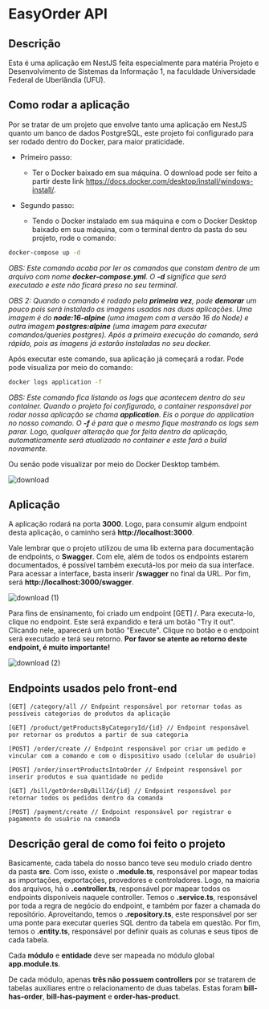 # EasyOrder API

## Descrição

Esta é uma aplicação em NestJS feita especialmente para matéria Projeto e Desenvolvimento de Sistemas da Informação 1, na faculdade Universidade Federal de Uberlândia (UFU).

## Como rodar a aplicação

Por se tratar de um projeto que envolve tanto uma aplicação em NestJS quanto um banco de dados PostgreSQL, este projeto foi configurado para ser rodado dentro do Docker, para maior praticidade.

- Primeiro passo:

  - Ter o Docker baixado em sua máquina. O download pode ser feito a partir deste link https://docs.docker.com/desktop/install/windows-install/.

- Segundo passo:
  - Tendo o Docker instalado em sua máquina e com o Docker Desktop baixado em sua máquina, com o terminal dentro da pasta do seu projeto, rode o comando:

```bash
docker-compose up -d
```

_OBS: Este comando acaba por ler os comandos que constam dentro de um arquivo com nome **docker-compose.yml**. O **-d** significa que será executado e este não ficará preso no seu terminal._

_OBS 2: Quando o comando é rodado pela **primeira vez**, pode **demorar** um pouco pois será instalado as imagens usadas nas duas aplicações. Uma imagem é do **node:16-alpine** (uma imagem com a versão 16 do Node) e outra imagem **postgres:alpine** (uma imagem para executar comandos/queries postgres). Após a primeira execução do comando, será rápido, pois as imagens já estarão instaladas no seu docker._

Após executar este comando, sua aplicação já começará a rodar. Pode pode visualiza por meio do comando:

```bash
docker logs application -f
```

_OBS: Este comando fica listando os logs que acontecem dentro do seu container. Quando o projeto foi configurado, o container responsável por rodar nossa aplicação se chama **application**. Eis o porque do application no nosso comando. O **-f** é para que o mesmo fique mostrando os logs sem parar. Logo, qualquer alteração que for feita dentro da aplicação, automaticamente será atualizado no container e este fará o build novamente._

Ou senão pode visualizar por meio do Docker Desktop também.

![download](https://user-images.githubusercontent.com/56277345/185748964-21b4418d-0a81-4f42-8319-d363e4725aec.png)

## Aplicação

A aplicação rodará na porta **3000**. Logo, para consumir algum endpoint desta aplicação, o caminho será **http://localhost:3000**.

Vale lembrar que o projeto utilizou de uma lib externa para documentação de endpoints, o **Swagger**. Com ele, além de todos os endpoints estarem documentados, é possível também executá-los por meio da sua interface. Para acessar a interface, basta inserir **/swagger** no final da URL. Por fim, será **http://localhost:3000/swagger**.

![download (1)](https://user-images.githubusercontent.com/56277345/185748983-a6376a37-dff6-484c-8d11-87b85d9c6444.png)

Para fins de ensinamento, foi criado um endpoint [GET] /. Para executa-lo, clique no endpoint. Este será expandido e terá um botão "Try it out". Clicando nele, aparecerá um botão "Execute". Clique no botão e o endpoint será executado e terá seu retorno. **Por favor se atente ao retorno deste endpoint, é muito importante!**

![download (2)](https://user-images.githubusercontent.com/56277345/185748998-cab27844-347e-4596-aae4-7307777ed99d.png)

## Endpoints usados pelo front-end

```
[GET] /category/all // Endpoint responsável por retornar todas as possíveis categorias de produtos da aplicação

[GET] /product/getProductsByCategoryId/{id} // Endpoint responsável por retornar os produtos a partir de sua categoria

[POST] /order/create // Endpoint responsável por criar um pedido e vincular com a comando e com o dispositivo usado (celular do usuário)

[POST] /order/insertProductsIntoOrder // Endpoint responsável por inserir produtos e sua quantidade no pedido

[GET] /bill/getOrdersByBillId/{id} // Endpoint responsável por retornar todos os pedidos dentro da comanda

[POST] /payment/create // Endpoint responsável por registrar o pagamento do usuário na comanda
```

## Descrição geral de como foi feito o projeto

Basicamente, cada tabela do nosso banco teve seu modulo criado dentro da pasta **src**. Com isso, existe o **.module.ts**, responsável por mapear todas as importações, exportações, provedores e controladores. Logo, na maioria dos arquivos, há o **.controller.ts**, responsável por mapear todos os endpoints disponíveis naquele controller. Temos o **.service.ts**, responsável por toda a regra de negócio do endpoint, e também por fazer a chamada do repositório. Aproveitando, temos o **.repository.ts**, este responsável por ser uma ponte para executar queries SQL dentro da tabela em questão. Por fim, temos o **.entity.ts**, responsável por definir quais as colunas e seus tipos de cada tabela.

Cada **módulo** e **entidade** deve ser mapeada no módulo global **app.module.ts**.

De cada módulo, apenas **três não possuem controllers** por se tratarem de tabelas auxiliares entre o relacionamento de duas tabelas. Estas foram **bill-has-order**, **bill-has-payment** e **order-has-product**.
